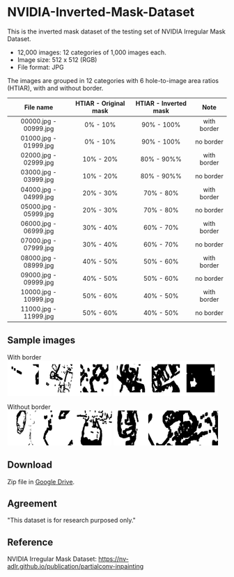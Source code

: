 # NVIDIA-Inverted-Mask-Dataset

This is the inverted mask dataset of the testing set of NVIDIA Irregular Mask Dataset.

- 12,000 images: 12 categories of 1,000 images each.
- Image size: 512 x 512 (RGB)
- File format: JPG

The images are grouped in 12 categories with 6 hole-to-image area ratios (HTIAR), with and without border.


|       File name       | HTIAR - Original mask | HTIAR - Inverted mask |     Note    |
|:---------------------:|:---------------------:|:---------------------:|:-----------:|
| 00000.jpg - 00999.jpg | 0% - 10%              | 90% - 100%            | with border |
| 01000.jpg - 01999.jpg | 0% - 10%              | 90% - 100%            | no border   |
| 02000.jpg - 02999.jpg | 10% - 20%             | 80% - 90%%            | with border |
| 03000.jpg - 03999.jpg | 10% - 20%             | 80% - 90%%            | no border   |
| 04000.jpg - 04999.jpg | 20% - 30%             | 70% - 80%             | with border |
| 05000.jpg - 05999.jpg | 20% - 30%             | 70% - 80%             | no border   |
| 06000.jpg - 06999.jpg | 30% - 40%             | 60% - 70%             | with border |
| 07000.jpg - 07999.jpg | 30% - 40%             | 60% - 70%             | no border   |
| 08000.jpg - 08999.jpg | 40% - 50%             | 50% - 60%             | with border |
| 09000.jpg - 09999.jpg | 40% - 50%             | 50% - 60%             | no border   |
| 10000.jpg - 10999.jpg | 50% - 60%             | 40% - 50%             | with border |
| 11000.jpg - 11999.jpg | 50% - 60%             | 40% - 50%             | no border   |

## Sample images
With border  
<img src="img/00000.jpg" width="80" /><img src="img/02000.jpg" width="80" /><img src="img/04000.jpg" width="80" />
<img src="img/06000.jpg" width="80" /><img src="img/08000.jpg" width="80" /><img src="img/10000.jpg" width="80" />

Without border  
<img src="img/01000.jpg" width="80" /><img src="img/03000.jpg" width="80" /><img src="img/05000.jpg" width="80" />
<img src="img/07000.jpg" width="80" /><img src="img/09000.jpg" width="80" /><img src="img/11000.jpg" width="80" />

## Download
Zip file in [Google Drive](https://drive.google.com/drive/folders/19Qik5BVPhDNKfn1gJlzFNYvQ5gAjMSTc?usp=sharing).

## Agreement
"This dataset is for research purposed only."

## Reference

NVIDIA Irregular Mask Dataset: https://nv-adlr.github.io/publication/partialconv-inpainting
